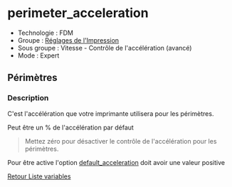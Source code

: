 # perimeter_acceleration

* Technologie : FDM
* Groupe : [Réglages de l'Impression](../print_settings/print_settings.md)
* Sous groupe : Vitesse - Contrôle de l'accélération (avancé)
* Mode : Expert

## Périmètres

### Description

C'est l'accélération que votre imprimante utilisera pour les périmètres. 

Peut être un % de l'accélération par défaut

> Mettez zéro pour désactiver le contrôle de l'accélération pour les périmètres.

Pour être active l'option [default_acceleration](default_acceleration.md) doit avoir une valeur positive

[Retour Liste variables](variable_list.md)